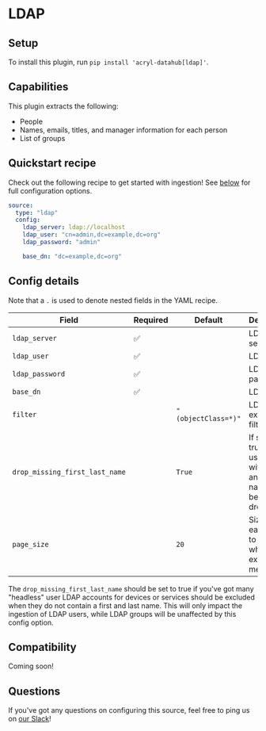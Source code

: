 # LDAP

## Setup

To install this plugin, run `pip install 'acryl-datahub[ldap]'`.

## Capabilities

This plugin extracts the following:

- People
- Names, emails, titles, and manager information for each person
- List of groups

## Quickstart recipe

Check out the following recipe to get started with ingestion! See [below](#config-details) for full configuration options.

```yml
source:
  type: "ldap"
  config:
    ldap_server: ldap://localhost
    ldap_user: "cn=admin,dc=example,dc=org"
    ldap_password: "admin"

    base_dn: "dc=example,dc=org"
```

## Config details

Note that a `.` is used to denote nested fields in the YAML recipe.

| Field                          | Required | Default             | Description                                                             |
| ------------------------------ | -------- | ------------------- | ----------------------------------------------------------------------- |
| `ldap_server`                  | ✅       |                     | LDAP server URL.                                                        |
| `ldap_user`                    | ✅       |                     | LDAP user.                                                              |
| `ldap_password`                | ✅       |                     | LDAP password.                                                          |
| `base_dn`                      | ✅       |                     | LDAP DN.                                                                |
| `filter`                       |          | `"(objectClass=*)"` | LDAP extractor filter.                                                  |
| `drop_missing_first_last_name` |          | `True`              | If set to true, any users without first and last names will be dropped. |
| `page_size`                    |          | `20`                | Size of each page to fetch when extracting metadata.                    |

The `drop_missing_first_last_name` should be set to true if you've got many "headless" user LDAP accounts
for devices or services should be excluded when they do not contain a first and last name. This will only
impact the ingestion of LDAP users, while LDAP groups will be unaffected by this config option.

## Compatibility

Coming soon!

## Questions

If you've got any questions on configuring this source, feel free to ping us on [our Slack](https://slack.datahubproject.io/)!
